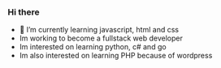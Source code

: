### Hi there

<!--
**EnmaCM/EnmaCM** is a ✨ _special_ ✨ repository because its `README.md` (this file) appears on your GitHub profile.

-->

- 🌱 I’m currently learning javascript, html and css
- Im working to become a fullstack web developer
- Im interested on learning python, c# and go
- Im also interested on learning PHP because of wordpress 
